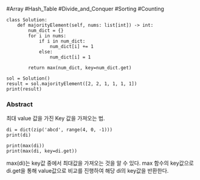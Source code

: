 #Array #Hash_Table #Divide_and_Conquer #Sorting #Counting

```run-python
class Solution:
    def majorityElement(self, nums: list[int]) -> int:
        num_dict = {}
        for i in nums:
            if i in num_dict:
                num_dict[i] += 1
            else:
                num_dict[i] = 1
        
        return max(num_dict, key=num_dict.get)

sol = Solution()
result = sol.majorityElement([2, 2, 1, 1, 1, 1])
print(result)
```
### Abstract
최대 value 값을 가진 Key 값을 가져오는 법.
```run-python
di = dict(zip('abcd', range(4, 0, -1)))
print(di)

print(max(di))
print(max(di, key=di.get))
```
max(di)는 key값 중에서 최대값을 가져오는 것을 알 수 있다.
max 함수의 key값으로 di.get을 통해 value값으로 비교를 진행하여 해당 di의 key값을 반환한다.